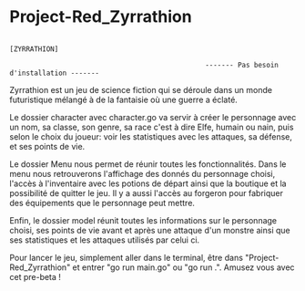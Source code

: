 # Project-Red_Zyrrathion

                                                                [ZYRRATHION]

                                                    ------- Pas besoin d'installation -------

Zyrrathion est un jeu de science fiction qui se déroule dans un monde futuristique mélangé à de la fantaisie où une guerre a éclaté.

Le dossier character avec character.go va servir à créer le personnage avec un nom, sa classe, son genre, sa race c'est à dire Elfe, humain ou nain, puis selon le choix du joueur: voir les statistiques avec les attaques, sa défense, et ses points de vie.

Le dossier Menu nous permet de réunir toutes les fonctionnalités. Dans le menu nous retrouverons l'affichage des donnés du personnage choisi, l'accès à l'inventaire avec les potions de départ ainsi que la boutique et la possibilité de quitter le jeu. Il y a aussi l'accès au forgeron pour fabriquer des équipements que le personnage peut mettre.

Enfin, le dossier model réunit toutes les informations sur le personnage choisi, ses points de vie avant et après une attaque d'un monstre ainsi que ses statistiques et les attaques utilisés par celui ci.


Pour lancer le jeu, simplement aller dans le terminal, être dans "Project-Red_Zyrrathion" et entrer "go run main.go" ou "go run .".
Amusez vous avec cet pre-beta !